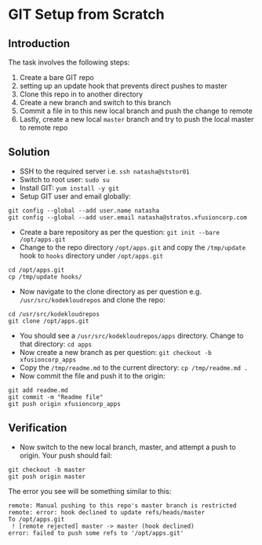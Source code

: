 # GIT Setup from Scratch
## Introduction
The task involves the following steps:
1. Create a bare GIT repo
2. setting up an update hook that prevents direct pushes to master
3. Clone this repo in to another directory
4. Create a new branch and switch to this branch
5. Commit a file in to this new local branch and push the change to remote
6. Lastly, create a new local `master` branch and try to push the local master to remote repo

## Solution
* SSH to the required server i.e. `ssh natasha@ststor01`
* Switch to root user: `sudo su`
* Install GIT: `yum install -y git`
* Setup GIT user and email globally:
```unix
git config --global --add user.name natasha
git config --global --add user.email natasha@stratos.xfusioncorp.com
```
* Create a bare repository as per the question: `git init --bare /opt/apps.git`
* Change to the repo directory `/opt/apps.git` and copy the `/tmp/update` hook to `hooks` directory under `/opt/apps.git`
```unix
cd /opt/apps.git
cp /tmp/update hooks/
```
* Now navigate to the clone directory as per question e.g. `/usr/src/kodekloudrepos` and clone the repo:
```unix
cd /usr/src/kodekloudrepos
git clone /opt/apps.git
```
* You should see a `/usr/src/kodekloudrepos/apps` directory. Change to that directory: `cd apps`
* Now create a new branch as per question: `git checkout -b xfusioncorp_apps`
* Copy the `/tmp/readme.md` to the current directory: `cp /tmp/readme.md .`
* Now commit the file and push it to the origin:
```unix
git add readme.md
git commit -m "Readme file"
git push origin xfusioncorp_apps
```

## Verification
* Now switch to the new local branch, master, and attempt a push to origin. Your push should fail:
```unix
git checkout -b master
git push origin master
```
The error you see will be something similar to this:
```
remote: Manual pushing to this repo's master branch is restricted
remote: error: hook declined to update refs/heads/master
To /opt/apps.git
 ! [remote rejected] master -> master (hook declined)
error: failed to push some refs to '/opt/apps.git'
```


